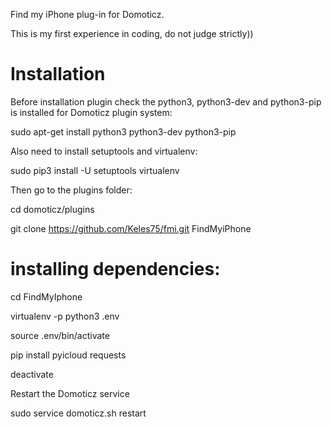 
Find my iPhone plug-in for Domoticz. 

This is my first experience in coding, do not judge strictly))

# Installation

Before installation plugin check the python3, python3-dev and python3-pip is installed for Domoticz plugin system:

sudo apt-get install python3 python3-dev python3-pip

Also need to install setuptools and virtualenv:

sudo pip3 install -U setuptools virtualenv

Then go to the plugins folder:

cd domoticz/plugins

git clone https://github.com/Keles75/fmi.git FindMyiPhone


# installing dependencies:

cd FindMyIphone

virtualenv -p python3 .env

source .env/bin/activate

pip install pyicloud requests

deactivate


Restart the Domoticz service

sudo service domoticz.sh restart



